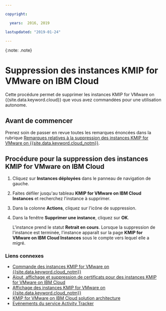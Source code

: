 ```yaml
---

copyright:

  years:  2016, 2019

lastupdated: "2019-01-24"

---
```


{:note: .note}

# Suppression des instances KMIP for VMware on IBM Cloud

Cette procédure permet de supprimer les instances KMIP for VMware on {{site.data.keyword.cloud}} que vous avez commandées pour une utilisation autonome.

## Avant de commencer

Prenez soin de passer en revue toutes les remarques énoncées dans la rubrique [Remarques relatives à la suppression des instances KMIP for VMware on {{site.data.keyword.cloud_notm}}](/docs/services/vmwaresolutions/services/kmip_standalone_considerations.html).

## Procédure pour la suppression des instances KMIP for VMware on IBM Cloud

1. Cliquez sur **Instances déployées** dans le panneau de navigation de gauche.
2. Faites défiler jusqu'au tableau **KMIP for VMware on IBM Cloud Instances** et recherchez l'instance à supprimer.
3. Dans la colonne **Actions**, cliquez sur l'icône de suppression.
4. Dans la fenêtre **Supprimer une instance**, cliquez sur **OK**.
   
   L'instance prend le statut **Retrait en cours**. Lorsque la suppression de l'instance est terminée, l'instance apparaît sur la page **KMIP for VMware on IBM Cloud Instances** sous le compte vers lequel elle a migré.

### Liens connexes

* [Commande des instances KMIP for VMware on {{site.data.keyword.cloud_notm}}](/docs/services/vmwaresolutions/services/kmip_standalone_ordering.html)
* [Ajout, affichage et suppression de certificats pour des instances KMIP for VMware on IBM Cloud ](/docs/services/vmwaresolutions/services/kmip_standalone_addingdeletingcert.html)
* [Affichage des instances KMIP for VMware on {{site.data.keyword.cloud_notm}}](/docs/services/vmwaresolutions/services/kmip_standalone_viewing.html)
* [KMIP for VMware on IBM Cloud solution architecture](/docs/services/vmwaresolutions/archiref/kmip/overview.html)
* [Evénements du service Activity Tracker](/docs/services/vmwaresolutions/vmonic/at-events.html)
